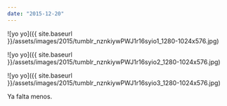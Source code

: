 ```yaml
---
date: "2015-12-20"
---
```


![yo yo]({{ site.baseurl }}/assets/images/2015/tumblr_nznkiywPWJ1r16syio1_1280-1024x576.jpg)

![yo yo]({{ site.baseurl }}/assets/images/2015/tumblr_nznkiywPWJ1r16syio2_1280-1024x576.jpg)

![yo yo]({{ site.baseurl }}/assets/images/2015/tumblr_nznkiywPWJ1r16syio3_1280-1024x576.jpg)

Ya falta menos.

